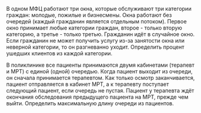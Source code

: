 В одном МФЦ работают три окна, которые обслуживают три категории граждан: молодые, пожилые и бизнесмены. Окна работают без очередей (каждый гражданин является отдельным потоком).
Первое окно принимает любые категории граждан, второе - только вторую категорию, а третье - только третью. Гражданин идёт в случайное окно.
Если гражданин не может получить услугу из-за занятости окна или неверной категории, то он разгневанно уходит. Определить процент ушедших клиентов из каждой категории.

В поликлинике все пациенты принимаются двумя кабинетами (терапевт и МРТ) с единой (одной) очередью. 
Когда пациент выходит из очереди, он сначала принимается терапевтом. Как только осмотр заканчивается, пациент отправляется в кабинет МРТ, а к терапевту поступает следующий пациент, если очередь не пустая. 
Пациент у терапевта ждёт окончания обследования предыдущего пациента на МРТ, прежде чем выйти.
Определить максимальную длину очереди из пациентов.
